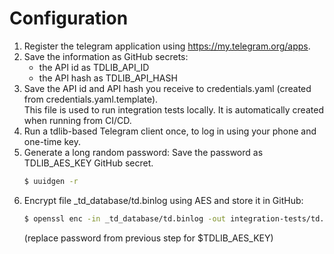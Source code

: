 # Configuration

1. Register the telegram application using https://my.telegram.org/apps.
1. Save the information as GitHub secrets:
    - the API id as TDLIB_API_ID
    - the API hash as TDLIB_API_HASH
1. Save the API id and API hash you receive to credentials.yaml (created from credentials.yaml.template).   
   This file is used to run integration tests locally. It is automatically created when running from CI/CD.
1. Run a tdlib-based Telegram client once, to log in using your phone and one-time key.
1. Generate a long random password:
   Save the password as TDLIB_AES_KEY GitHub secret.
   ```sh
   $ uuidgen -r
   ```
1. Encrypt file _td_database/td.binlog using AES and store it in GitHub:
   ```sh
   $ openssl enc -in _td_database/td.binlog -out integration-tests/td.binlog.aes -e -aes256 -pass "pass:$TDLIB_AES_KEY" -pbkdf2
   ```
   (replace password from previous step for $TDLIB_AES_KEY)
